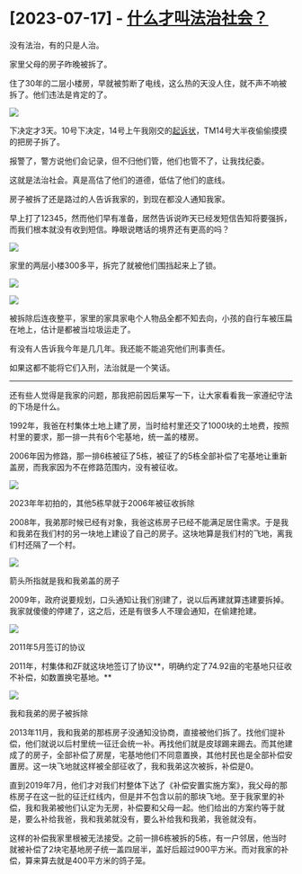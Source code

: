 # [2023-07-17] - [什么才叫法治社会？](https://github.com/jaydong2016/gitblog/issues/38)

没有法治，有的只是人治。

家里父母的房子昨晚被拆了。

住了30年的二层小楼房，早就被剪断了电线，这么热的天没人住，就不声不响被拆了。他们违法是肯定的了。

![](https://picx.zhimg.com/v2-e42826516dcdb15bf8fa02bcdbfbe16f_r.jpg?source=1940ef5c)

下决定才3天。10号下决定，14号上午我刚交的[起诉状](https://www.zhihu.com/search?q=%E8%B5%B7%E8%AF%89%E7%8A%B6&search_source=Entity&hybrid_search_source=Entity&hybrid_search_extra=%7B%22sourceType%22%3A%22answer%22%2C%22sourceId%22%3A3119865584%7D)，TM14号大半夜偷偷摸摸的把房子拆了。

报警了，警方说他们会记录，但不归他们管，他们也管不了，让我找纪委。

这就是法治社会。真是高估了他们的道德，低估了他们的底线。

房子被拆了还是路过的人告诉我家的，到现在都没人通知我家。

早上打了12345，然而他们早有准备，居然告诉说昨天已经发短信告知将要强拆，而我们根本就没有收到短信。睁眼说瞎话的境界还有更高的吗？

![](https://pica.zhimg.com/v2-807854df3c5c05567c04daf4d22aeae9_r.jpg?source=1940ef5c)

家里的两层小楼300多平，拆完了就被他们围挡起来上了锁。

![](https://picx.zhimg.com/v2-430cb177279f31e5afbb38afcd234e6d_r.jpg?source=1940ef5c)

![](https://pic1.zhimg.com/v2-bfda607b9a92867595254f8a340c7b29_r.jpg?source=1940ef5c)

被拆除后连夜整平，家里的家具家电个人物品全都不知去向，小孩的自行车被压扁在地上，估计是都被当垃圾运走了。

有没有人告诉我今年是几几年。我还能不能追究他们刑事责任。

如果这都不能将它们入刑，法治就是一个笑话。

___

还有些人觉得是我家的问题，那我把前因后果写一下，让大家看看我一家遵纪守法的下场是什么。

1992年，我爸在村集体土地上建了房，当时给村里还交了1000块的土地费，按照村里的要求，那一排一共有6个宅基地，统一盖的楼房。

2006年因为修路，那一排6栋被征了5栋，被征了的5栋全部补偿了宅基地让重新盖房，而我家因为不在修路范围内，没有被征收。

![](https://pic1.zhimg.com/v2-e4050eaf70a472f3fd6c9f010f3f4c6b_r.jpg?source=1940ef5c)

2023年年初拍的，其他5栋早就于2006年被征收拆除

2008年，我弟那时候已经有对象，我爸这栋房子已经不能满足居住需求。于是我和我弟在我们村的另一块地上建设了自己的房子。这块地算是我们村的飞地，离我们村还隔了一个村。

![](https://pica.zhimg.com/v2-ecd81ee54b166d4700fad5c8dbc60c99_r.jpg?source=1940ef5c)

箭头所指就是我和我弟盖的房子

2009年，政府说要规划，口头通知让我们别建了，说以后再建就算违建要拆掉。我家就傻傻的停建了，这之后，还是有很多人不理会通知，在偷建抢建。

![](https://pica.zhimg.com/v2-0fdc2ddb3720acaf504b1b1e8c748809_r.jpg?source=1940ef5c)

2011年5月签订的协议

2011年，村集体和ZF就这块地签订了协议**，明确约定了74.92亩的宅基地只征收不补偿，如数置换宅基地。**

![](https://picx.zhimg.com/v2-24f084f21df7bc67832c173953686706_r.jpg?source=1940ef5c)

我和我弟的房子被拆除

2013年11月，我和我弟的那栋房子没通知没协商，直接被他们拆了。找他们提补偿，他们就说以后村里统一征迁会统一补。再找他们就是皮球踢来踢去。而其他建成了的房子，全部补偿了房屋，宅基地他们不同意置换，其他村民也是全部补偿安置房。这一块飞地就这样被全部征收了，我和我弟这次被拆，补偿是0。

直到2019年7月，他们才对我们村整体下达了《补偿安置实施方案》，我父母的那栋房子在这一批的征迁红线内，但是并不包含以前的那块飞地。至于我家里的补偿，我和我弟被他们认定为无房，补偿要和父母一起。他们给出的方案约等于就是，要么补给我爸，我和我弟就没有，要么补给我和我弟，我爸就没有。

这样的补偿我家里根被无法接受。之前一排6栋被拆的5栋，有一户邻居，他当时就被补偿了2块宅基地房子统一盖四层半，盖好后超过900平方米。而对我家的补偿，算来算去就是400平方米的鸽子笼。

